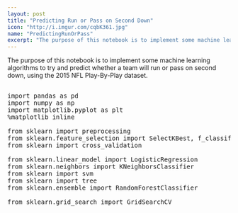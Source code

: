 ```yaml
---
layout: post
title: "Predicting Run or Pass on Second Down"
icon: "http://i.imgur.com/cqbK361.jpg"
name: "PredictingRunOrPass"
excerpt: "The purpose of this notebook is to implement some machine learning algorithms to try and predict whether a team will run or pass on second down, using the 2015 NFL Play-By-Play dataset."
---
```

<script src="https://cdn.rawgit.com/google/code-prettify/master/loader/run_prettify.js"></script>

The purpose of this notebook is to implement some machine learning algorithms to try and predict whether a team will run or pass on second down, using the 2015 NFL Play-By-Play dataset.

<pre class="prettyprint py-html">

import pandas as pd 
import numpy as np 
import matplotlib.pyplot as plt 
%matplotlib inline 

from sklearn import preprocessing
from sklearn.feature_selection import SelectKBest, f_classif
from sklearn import cross_validation

from sklearn.linear_model import LogisticRegression
from sklearn.neighbors import KNeighborsClassifier
from sklearn import svm
from sklearn import tree
from sklearn.ensemble import RandomForestClassifier

from sklearn.grid_search import GridSearchCV

</pre>
